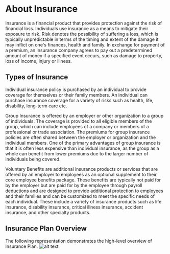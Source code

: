 # About Insurance
Insurance is a financial product that provides protection against the risk of financial loss. Individuals use insurance as a means to mitigate their exposure to risk. Risk denotes the possibility of suffering a loss, which is typically unpredictable in terms of the timing and extent of the damage it may inflict on one's finances, health and family. In exchange for payment of a premium, an insurance company agrees to pay out a predetermined amount of money if a specified event occurs, such as damage to property, loss of income, injury or illness.

## Types of Insurance
Individual insurance policy is purchased by an individual to provide coverage for themselves or their family members. An individual can purchase insurance coverage for a variety of risks such as health, life, disability, long-term care etc.

Group Insurance is offered by an employer or other organization to a group of individuals. The coverage is provided to all eligible members of the group, which can include employees of a company or members of a professional or trade association. The premiums for group insurance policies are often shared between the employer or organization and the individual members. One of the primary advantages of group insurance is that it is often less expensive than individual insurance, as the group as a whole can benefit from lower premiums due to the larger number of individuals being covered. 

Voluntary Benefits are additional insurance products or services that are offered by an employer to employees as an optional supplement to their core employee benefits package. These benefits are typically not paid for by the employer but are paid for by the employee through payroll deductions and are designed to provide additional protection to employees and their families and can be customized to meet the specific needs of each individual. These include a variety of insurance products such as life insurance, disability insurance, critical illness insurance, accident insurance, and other specialty products.

## Insurance Plan Overview
The following representation demonstrates the high-level overview of Insurance Plan.
![alt text](/insurance/images/image.jpg)

